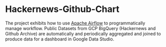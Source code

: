 # Hackernews-Github-Chart
The project exhibits how to use [Apache Airflow](https://airflow.apache.org/) to programmatically manage workflow. Public Datasets from GCP BigQuery (Hackernews and Github Archive) are automatically and periodically aggregated and joined to produce data for a dashboard in Google Data Studio.


